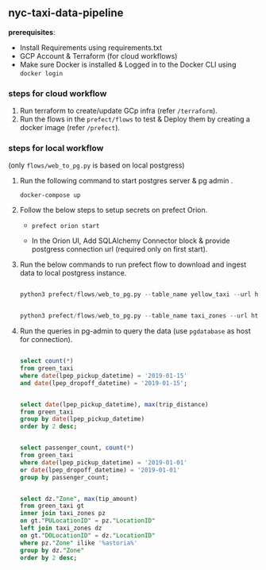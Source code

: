 
## nyc-taxi-data-pipeline

**prerequisites**: 
- Install Requirements using requirements.txt 
- GCP Account & Terraform (for cloud workflows)
- Make sure Docker is installed & Logged in to the Docker CLI using `docker login`


### steps for cloud workflow

1. Run terraform to create/update GCp infra (refer `/terraform`).
2. Run the flows in the `prefect/flows` to test & Deploy them by creating a docker image (refer `/prefect`). 



### steps for local workflow

(only `flows/web_to_pg.py` is based on local postgress)

1. Run the following command to start postgres server & pg admin .
    
    `docker-compose up`


2. Follow the below steps to setup secrets on prefect Orion.

    - `prefect orion start`
    
    -  In the Orion UI, Add SQLAlchemy Connector block & provide postgress connection url (required only on first start).

    
3. Run the below commands to run prefect flow to download and ingest data to local postgress instance.


    ```python
    
    python3 prefect/flows/web_to_pg.py --table_name yellow_taxi --url https://github.com/DataTalksClub/nyc-tlc-data/releases/download/yellow/yellow_tripdata_2020-01.csv.gz


    python3 prefect/flows/web_to_pg.py --table_name taxi_zones --url https://s3.amazonaws.com/nyc-tlc/misc/taxi+_zone_lookup.csv
    ```

4. Run the queries in pg-admin to query the data (use `pgdatabase` as host for connection).

    ```sql

    select count(*)
    from green_taxi
    where date(lpep_pickup_datetime) = '2019-01-15'
    and date(lpep_dropoff_datetime) = '2019-01-15';


    select date(lpep_pickup_datetime), max(trip_distance)
    from green_taxi
    group by date(lpep_pickup_datetime)
    order by 2 desc;


    select passenger_count, count(*)
    from green_taxi
    where date(lpep_pickup_datetime) = '2019-01-01'
    or date(lpep_dropoff_datetime) = '2019-01-01'
    group by passenger_count;


    select dz."Zone", max(tip_amount)
    from green_taxi gt
    inner join taxi_zones pz
    on gt."PULocationID" = pz."LocationID"
    left join taxi_zones dz
    on gt."DOLocationID" = dz."LocationID"
    where pz."Zone" ilike '%astoria%'
    group by dz."Zone"
    order by 2 desc;
    ```
